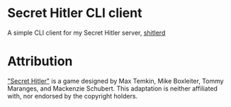 # Secret Hitler CLI client
A simple CLI client for my Secret Hitler server, [shitlerd](https://git.maunium.net/Tulir293/shitlerd)

# Attribution
["Secret Hitler"](http://secrethitler.com/) is a game designed by Max Temkin, Mike Boxleiter, Tommy Maranges, and Mackenzie Schubert. This adaptation is neither affiliated with, nor endorsed by the copyright holders.
